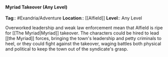 #### Myriad Takeover (Any Level)
**Tag**:: #Exandria/Adventure
**Location**:: [[Alfield]]
**Level**:: Any Level

 Overworked leadership and weak law enforcement mean that Alfield is ripe for [[The Myriad|Myriad]] takeover. The characters could be hired to lead [[the Myriad]] forces, bringing the town's leadership and petty criminals to heel, or they could fight against the takeover, waging battles both physical and political to keep the town out of the syndicate's grasp.
